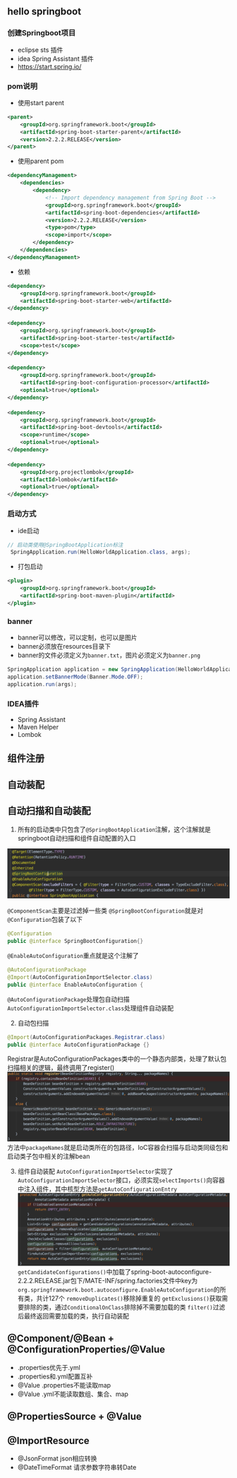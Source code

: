 ## hello springboot

### 创建Springboot项目
* eclipse sts 插件
* idea Spring Assistant 插件
* https://start.spring.io/

### pom说明
* 使用start parent
```xml
<parent>
    <groupId>org.springframework.boot</groupId>
    <artifactId>spring-boot-starter-parent</artifactId>
    <version>2.2.2.RELEASE</version>
</parent>
```
* 使用parent pom
```xml
<dependencyManagement>
    <dependencies>
        <dependency>
            <!-- Import dependency management from Spring Boot -->
            <groupId>org.springframework.boot</groupId>
            <artifactId>spring-boot-dependencies</artifactId>
            <version>2.2.2.RELEASE</version>
            <type>pom</type>
            <scope>import</scope>
        </dependency>
    </dependencies>
</dependencyManagement>
```
* 依赖
```xml
<dependency>
    <groupId>org.springframework.boot</groupId>
    <artifactId>spring-boot-starter-web</artifactId>
</dependency>

<dependency>
    <groupId>org.springframework.boot</groupId>
    <artifactId>spring-boot-starter-test</artifactId>
    <scope>test</scope>
</dependency>

<dependency>
    <groupId>org.springframework.boot</groupId>
    <artifactId>spring-boot-configuration-processor</artifactId>
    <optional>true</optional>
</dependency>

<dependency>
    <groupId>org.springframework.boot</groupId>
    <artifactId>spring-boot-devtools</artifactId>
    <scope>runtime</scope>
    <optional>true</optional>
</dependency>

<dependency>
    <groupId>org.projectlombok</groupId>
    <artifactId>lombok</artifactId>
    <optional>true</optional>
</dependency>
```

### 启动方式
* ide启动
```java
// 启动类使用@SpringBootApplication标注
 SpringApplication.run(HelloWorldApplication.class, args);
```
* 打包启动
```xml
<plugin>
    <groupId>org.springframework.boot</groupId>
    <artifactId>spring-boot-maven-plugin</artifactId>
</plugin>
```

### banner
* banner可以修改，可以定制，也可以是图片
* banner必须放在resources目录下
* banner的文件必须定义为`banner.txt`，图片必须定义为`banner.png`
```java
SpringApplication application = new SpringApplication(HelloWorldApplication.class);
application.setBannerMode(Banner.Mode.OFF);
application.run(args);
```

### IDEA插件
* Spring Assistant
* Maven Helper
* Lombok

## 组件注册

## 自动装配

## 自动扫描和自动装配
1. 所有的启动类中只包含了`@SpringBootApplication`注解，这个注解就是springboot自动扫描和组件自动配置的入口

![@SpringBootApplication](../img/springBootApplication.png)

`@ComponentScan`主要是过滤掉一些类
`@SpringBootConfiguration`就是对`@Configuration`包装了以下
```java
@Configuration
public @interface SpringBootConfiguration{}
```
`@EnableAutoConfiguration`重点就是这个注解了
```java
@AutoConfigurationPackage
@Import(AutoConfigurationImportSelector.class)
public @interface EnableAutoConfiguration {
```
`@AutoConfigurationPackage`处理包自动扫描
`AutoConfigurationImportSelector.class`处理组件自动装配

2. 自动包扫描
```java
@Import(AutoConfigurationPackages.Registrar.class)
public @interface AutoConfigurationPackage {}
```
Registrar是AutoConfigurationPackages类中的一个静态内部类，处理了默认包扫描相关的逻辑，最终调用了register()
![scan_package](../img/springboot_scan_package.png)
方法中`packageNames`就是启动类所在的包路径，IoC容器会扫描与启动类同级包和启动类子包中相关的注解bean

3. 组件自动装配
`AutoConfigurationImportSelector`实现了`AutoConfigurationImportSelector`接口，必须实现`selectImports()`向容器中注入组件，其中核型方法是`getAutoConfigurationEntry`
![getAutoConfigurationEntry](../img/springboot_getAutoConfigurationEntry.png)
`getCandidateConfigurations()`中加载了spring-boot-autoconfigure-2.2.2.RELEASE.jar包下/MATE-INF/spring.factories文件中key为`org.springframework.boot.autoconfigure.EnableAutoConfiguration`的所有类，共计127个
`removeDuplicates()`移除掉重复的
`getExclusions()`获取需要排除的类，通过`ConditionalOnClass`排除掉不需要加载的类
`filter()`过滤后最终返回需要加载的类，执行自动装配

## @Component/@Bean + @ConfigurationProperties/@Value
* .properties优先于.yml
* .properties和.yml配置互补
* @Value .properties不能读取map
* @Value .yml不能读取数组、集合、map

## @PropertiesSource + @Value
## @ImportResource

* @JsonFormat json相应转换
* @DateTimeFormat 请求参数字符串转Date